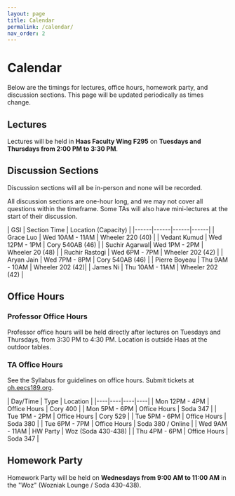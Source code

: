 ```yaml
---
layout: page
title: Calendar
permalink: /calendar/
nav_order: 2
---
```


# Calendar
Below are the timings for lectures, office hours, homework party, and discussion sections. This page will be updated periodically as times change.

## Lectures
Lectures will be held in **Haas Faculty Wing F295** on **Tuesdays and Thursdays from 2:00 PM to 3:30 PM**.

## Discussion Sections

Discussion sections will all be in-person and none will be recorded.

All discussion sections are one-hour long, and we may not cover all questions within the timeframe. Some TAs will also have mini-lectures at the start of their discussion.

| GSI |   Section Time  | Location (Capacity)      |
|------|------|------|------|
| Grace Luo | Wed 10AM - 11AM | Wheeler 220 (40) |
| Vedant Kumud | Wed 12PM - 1PM | Cory 540AB (46) |
| Suchir Agarwal| Wed 1PM - 2PM | Wheeler 20 (48) |
| Ruchir Rastogi | Wed 6PM - 7PM | Wheeler 202 (42) |
| Aryan Jain |  Wed 7PM - 8PM | Cory 540AB (46) |
| Pierre Boyeau | Thu 9AM - 10AM | Wheeler 202 (42)|
| James Ni | Thu 10AM - 11AM | Wheeler 202 (42) |

## Office Hours

### Professor Office Hours
Professor office hours will be held directly after lectures on Tuesdays and Thursdays, from 3:30 PM to 4:30 PM. Location is outside Haas at the outdoor tables.

### TA Office Hours

See the Syllabus for guidelines on office hours. Submit tickets at [oh.eecs189.org](https://oh.eecs189.org).

| Day/Time             |    Type      |   Location            |
|----|----|----|----|
| Mon 12PM - 4PM     |    Office Hours  |   Cory 400  |
| Mon 5PM - 6PM     |    Office Hours  |   Soda 347  |
| Tue 1PM - 2PM      |    Office Hours  |   Cory 529  |
| Tue 5PM - 6PM      |    Office Hours  |   Soda 380  |
| Tue 6PM - 7PM      |    Office Hours  |   Soda 380 / Online  |
| Wed 9AM - 11AM     |    HW Party  |   Woz (Soda 430-438)  |
| Thu 4PM - 6PM      |    Office Hours  |   Soda 347  |

## Homework Party
Homework Party will be held on **Wednesdays from 9:00 AM to 11:00 AM** in the "Woz" (Wozniak Lounge / Soda 430-438).
